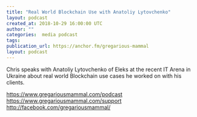 ```yaml
---
title: "Real World Blockchain Use with Anatoliy Lytovchenko"
layout: podcast
created_at: 2018-10-29 16:00:00 UTC
author: ""
categories:  media podcast
tags:
publication_url: https://anchor.fm/gregarious-mammal
layout: podcast
---
```

Chris speaks with Anatoliy Lytovchenko of Eleks at the recent IT Arena in Ukraine about real world Blockchain use cases he worked on with his clients.

https://www.gregariousmammal.com/podcast
https://www.gregariousmammal.com/support
http://facebook.com/gregariousmammal/